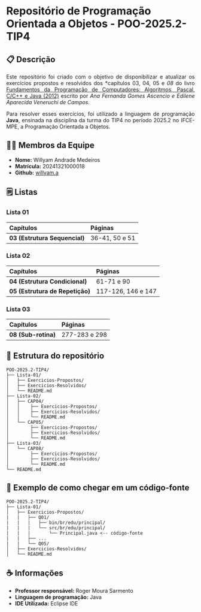 # Repositório de Programação Orientada a Objetos - POO-2025.2-TIP4

## 📋 Descrição

<div align="justify">

Este repositório foi criado com o objetivo de disponibilizar e atualizar os exercícios propostos e resolvidos dos *capítulos 03, 04, 05 e *08* do livro [Fundamentos da Programação de Computadores: Algoritmos, Pascal, C/C++ e Java (2012)](https://archive.org/details/fundamentos-da-programacao-de-computadores-algoritmos-pascal-c-c-padrao-ansi-e-java-pdfdrive/mode/2up) escrito por *Ana Fernanda Gomes Ascencio e Edilene Aparecida Veneruchi de Campos*.

Para resolver esses exercícios, foi utilizado a linguagem de programação **Java**, ensinada na disciplina da turma do TIP4 no período 2025.2 no IFCE-MPE, a Programação Orientada a Objetos.

</div>

## 👨‍💻 Membros da Equipe
- **Nome:** Willyam Andrade Medeiros
- **Matrícula:** 20241321000018
- **Github:** [willyam.a](https://github.com/willyamandrade)
## 🗒️ Listas

### Lista 01
| Capítulos | Páginas |
| :-- | :-- | 
| **03 (Estrutura Sequencial)** | 36-41, 50 e 51 |

### Lista 02
| Capítulos | Páginas |
| :-- | :-- | 
| **04 (Estrutura Condicional)** | 61-71 e 90 |
| **05 (Estrutura de Repetição)** | 117-126, 146 e 147 |

### Lista 03
| Capítulos | Páginas |
| :-- | :-- |
| **08 (Sub-rotina)** | 277-283 e 298|


## 🧱 Estrutura do repositório

```
POO-2025.2-TIP4/
├── Lista-01/
│   ├── Exercicios-Propostos/
│   ├── Exercicios-Resolvidos/
│   └── README.md
├── Lista-02/
│   ├── CAP04/
│   │    ├── Exercicios-Propostos/
│   │    ├── Exercicios-Resolvidos/
│   │    └── README.md
│   └── CAP05/
│        ├── Exercicios-Propostos/
│        ├── Exercicios-Resolvidos/
│        └── README.md
├── Lista-03/
│   └── CAP08/
│        ├── Exercicios-Propostos/
│        ├── Exercicios-Resolvidos/
│        └── README.md
└── README.md
```

## 🛃 Exemplo de como chegar em um código-fonte

```
POO-2025.2-TIP4/
├── Lista-01/
│   ├── Exercicios-Propostos/
|   |   ├── Q01/
|   |   |   ├── bin/br/edu/principal/
|   |   |   └── src/br/edu/principal/
|   |   |       └── Principal.java <-- código-fonte
|   |   ├── ...
|   |   └── Q05/
│   ├── Exercicios-Resolvidos/
│   └── README.md
```

## ☕ Informações
- **Professor responsável:** Roger Moura Sarmento
- **Linguagem de programação:** Java
- **IDE Utilizada:** Eclipse IDE
